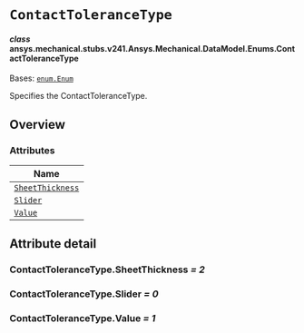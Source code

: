 # `ContactToleranceType`

<a id="ansys.mechanical.stubs.v241.Ansys.Mechanical.DataModel.Enums.ContactToleranceType"></a>

#### *class* ansys.mechanical.stubs.v241.Ansys.Mechanical.DataModel.Enums.ContactToleranceType

Bases: [`enum.Enum`](https://docs.python.org/3/library/enum.html#enum.Enum)

Specifies the ContactToleranceType.

<!-- !! processed by numpydoc !! -->

<a id="overview"></a>

## Overview

### Attributes

| Name |
| ------------------------------------------------------------ |
| [`SheetThickness`](#ContactToleranceType.SheetThickness) |
| [`Slider`](#ContactToleranceType.Slider) |
| [`Value`](#ContactToleranceType.Value) |

<a id="attribute-detail"></a>

## Attribute detail

<a id="ContactToleranceType.SheetThickness"></a>

### ContactToleranceType.SheetThickness *= 2*

<a id="ContactToleranceType.Slider"></a>

### ContactToleranceType.Slider *= 0*

<a id="ContactToleranceType.Value"></a>

### ContactToleranceType.Value *= 1*


